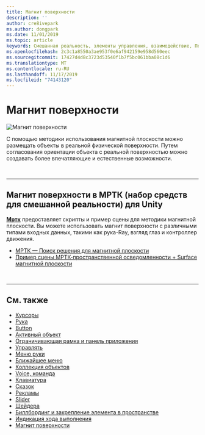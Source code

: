 ```yaml
---
title: Магнит поверхности
description: ''
author: cre8ivepark
ms.author: dongpark
ms.date: 11/01/2019
ms.topic: article
keywords: Смешанная реальность, элементы управления, взаимодействие, Пользовательский интерфейс, UX
ms.openlocfilehash: 2c3c1a8550a3ae953f0e6af942159e958d560eec
ms.sourcegitcommit: 17427d4d8c3723d53540f1b7f5bc061bba08c1d6
ms.translationtype: MT
ms.contentlocale: ru-RU
ms.lasthandoff: 11/17/2019
ms.locfileid: "74143120"
---
```

# <a name="surface-magnetism"></a>Магнит поверхности

![Магнит поверхности](images/UX/MRTK_SurfaceMagnetism.gif)

С помощью методики использования магнитной плоскости можно размещать объекты в реальной физической поверхности. Путем согласования ориентации объекта с реальной поверхностью можно создавать более впечатляющие и естественные возможности.

<br>

---

## <a name="surface-magnetism-in-mrtkmixed-reality-toolkit-for-unity"></a>Магнит поверхности в МРТК (набор средств для смешанной реальности) для Unity
**[Мртк](https://github.com/Microsoft/MixedRealityToolkit-Unity)** предоставляет скрипты и пример сцены для методики магнитной плоскости. Вы можете использовать магнит поверхности с различными типами входных данных, такими как рука-Ray, взгляд глаз и контроллер движения.

* [МРТК — Поиск решения для магнитной плоскости](https://microsoft.github.io/MixedRealityToolkit-Unity/Documentation/README_Solver.html#surfacemagnetism)
* [Пример сцены МРТК-пространственной осведомленности + Surface магнитной плоскости](https://github.com/microsoft/MixedRealityToolkit-Unity/blob/mrtk_development/Assets/MixedRealityToolkit.Examples/Demos/Solvers/Scenes/SurfaceMagnetismSpatialAwarenessExample.unity)


<br>

---

## <a name="see-also"></a>См. также

* [Курсоры](cursors.md)
* [Рука](point-and-commit.md)
* [Button](button.md)
* [Активный объект](interactable-object.md)
* [Ограничивающая рамка и панель приложения](app-bar-and-bounding-box.md)
* [Управлять](direct-manipulation.md)
* [Меню руки](hand-menu.md)
* [Ближайшее меню](near-menu.md)
* [Коллекция объектов](object-collection.md)
* [Voice, команда](voice-input.md)
* [Клавиатура](keyboard.md)
* [Сказок](tooltip.md)
* [Рекламы](slate.md)
* [Slider](slider.md)
* [Шейдера](shader.md)
* [Биллбординг и закрепление элемента в пространстве](billboarding-and-tag-along.md)
* [Индикация хода выполнения](progress.md)
* [Магнит поверхности](surface-magnetism.md)
